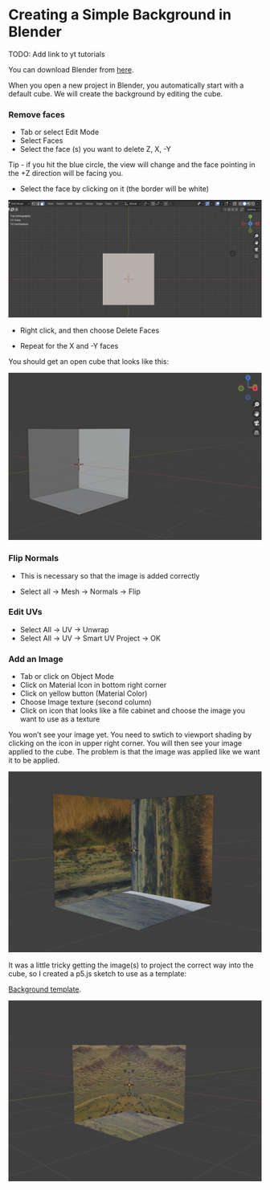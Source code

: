 # Creating a Simple Background in Blender

TODO: Add link to yt tutorials

You can download Blender from [here](https://www.blender.org/download/).

When you open a new project in Blender, you automatically start with a default cube. We will create the background by editing the cube.

### Remove faces

- Tab or select Edit Mode
- Select Faces
- Select the face (s) you want to delete Z, X, -Y

Tip - if you hit the blue circle, the view will change and the face pointing in the +Z direction will be facing you.

- Select the face by clicking on it (the border will be white)

![delete-positive-z-face](assets/delete-Z.png)

- Right click, and then choose Delete Faces

- Repeat for the X and -Y faces

You should get an open cube that looks like this:

![cube-with-deleted-faces](assets/cube-with-deleted-faces.png)

### Flip Normals

- This is necessary so that the image is added correctly

- Select all -> Mesh -> Normals -> Flip

### Edit UVs

- Select All -> UV -> Unwrap
- Select All -> UV -> Smart UV Project -> OK

### Add an Image

- Tab or click on Object Mode
- Click on Material Icon in bottom right corner
- Click on yellow button (Material Color)
- Choose Image texture (second column)
- Click on icon that looks like a file cabinet and choose the image you want to use as a texture

You won't see your image yet. You need to swtich to viewport shading by clicking on the icon in upper right corner. You will then see your image applied to the cube. The problem is that the image was applied like we want it to be applied.

![cube-with-images](assets/messed-up.png)

It was a little tricky getting the image(s) to project the correct way into the cube, so I created a p5.js sketch to use as a template:

[Background template](https://editor.p5js.org/kfahn/sketches/qjBEbk-my).

![finished-background](assets/finished-background.png)
